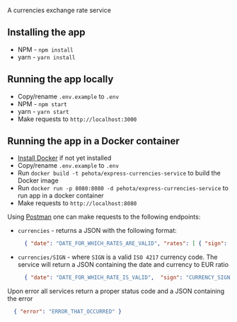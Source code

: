 A currencies exchange rate service

## Installing the app
- NPM - `npm install`
- yarn - `yarn install`

## Running the app locally
- Copy/rename `.env.example` to `.env`
- NPM - `npm start`
- yarn - `yarn start`
- Make requests to `http://localhost:3000`

## Running the app in a Docker container
- [Install Docker](https://www.docker.com/get-started) if not yet installed
- Copy/rename `.env.example` to `.env`
- Run `docker build -t pehota/express-currencies-service` to build the Docker image
- Run `docker run -p 8080:8080 -d pehota/express-currencies-service` to run app in a docker container
- Make requests to `http://localhost:8080`

Using [Postman](https://www.getpostman.com/) one can make requests to the following endpoints:

- `currencies` - returns a JSON with the following format:

  ```JSON
    { "date": "DATE_FOR_WHICH_RATES_ARE_VALID", "rates": [ { "sign": "CURRENCY_SIGN", "rate": "CURRENCY_TO_EURO_RATE" } ] }
  ```

- `currencies/SIGN` - where `SIGN` is a valid `ISO 4217` currency code. The service will return a JSON containing the date and currency to EUR ratio
  ```JSON
    { "date": "DATE_FOR_WHICH_RATE_IS_VALID",  "sign": "CURRENCY_SIGN", "rate": "CURRENCY_TO_EURO_RATE" }
  ```

Upon error all services return a proper status code and a JSON containing the error

```JSON
  { "error": "ERROR_THAT_OCCURRED" }
```
